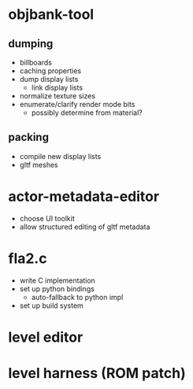 
# objbank-tool

## dumping
- billboards
- caching properties
- dump display lists
    - link display lists
- normalize texture sizes
- enumerate/clarify render mode bits
    - possibly determine from material?

## packing
- compile new display lists
- gltf meshes

# actor-metadata-editor
- choose UI toolkit
- allow structured editing of gltf metadata

# fla2.c
- write C implementation
- set up python bindings
    - auto-fallback to python impl
- set up build system

# level editor

# level harness (ROM patch)